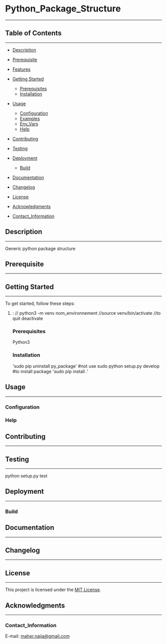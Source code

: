 # Python_Package_Structure
---

## Table of Contents
---
- [Description](#description)
- [Prerequisite](#Prerequisites)
- [Features](#features)
- [Getting Started](#getting-started)
  - [Prerequisites](#prerequisites)
  - [Installation](#installation)
- [Usage](#usage)
  - [Configuration](#configuration)
  - [Examples](#examples)
  - [Env_Vars](#Env_Vars)
  - [Help](#Help)
- [Contributing](#contributing)
- [Testing](#testing)
  
- [Deployment](#deployment)
   - [Build](#Build)
- [Documentation](#documentation)
- [Changelog](#changelog)
- [License](#license)
- [Acknowledgments](#acknowledgments)
- [Contact_Information](#Contact_Information)

## Description
---
Generic python package structure

##  Prerequisite
---

## Getting Started
---
To get started, follow these steps:
1. :
   // python3 -m venv nom_environnement
   //source venv/bin/activate
   //to quit deactivate
   
   ### Prerequisites
   Python3
   
   ### Installation
   'sudo pip uninstall py_package'
   #not use sudo python setup.py develop
   #to install package
   'sudo pip install .'

## Usage
---

### Configuration
### Help

## Contributing
---

## Testing
---

python setup.py test

## Deployment
---
### Build

## Documentation
---

## Changelog
---

## License
---
This project is licensed under the [MIT License](LICENSE).

## Acknowledgments
---

### Contact_Information
 E-mail: maher.naija@gmail.com






















